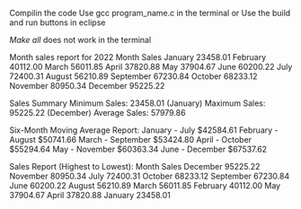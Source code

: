 Compilin the code
Use gcc program_name.c in the terminal
or
Use the build and run buttons in eclipse 

*Make all* does not work in the terminal

Month sales report for 2022
Month	Sales
January	 23458.01
February	 40112.00
March	 56011.85
April	 37820.88
May	 37904.67
June	 60200.22
July	 72400.31
August	 56210.89
September	 67230.84
October	 68233.12
November	 80950.34
December	 95225.22

Sales Summary
Minimum Sales: 23458.01 (January)
Maximum Sales: 95225.22 (December)
Average Sales: 57979.86

Six-Month Moving Average Report: 
January - July $42584.61
February - August $50741.66
March - September $53424.80
April - October $55294.64
May - November $60363.34
June - December $67537.62

Sales Report (Highest to Lowest): 
Month	Sales
December	 95225.22
November	 80950.34
July	 72400.31
October	 68233.12
September	 67230.84
June	 60200.22
August	 56210.89
March	 56011.85
February	 40112.00
May	 37904.67
April	 37820.88
January	 23458.01

